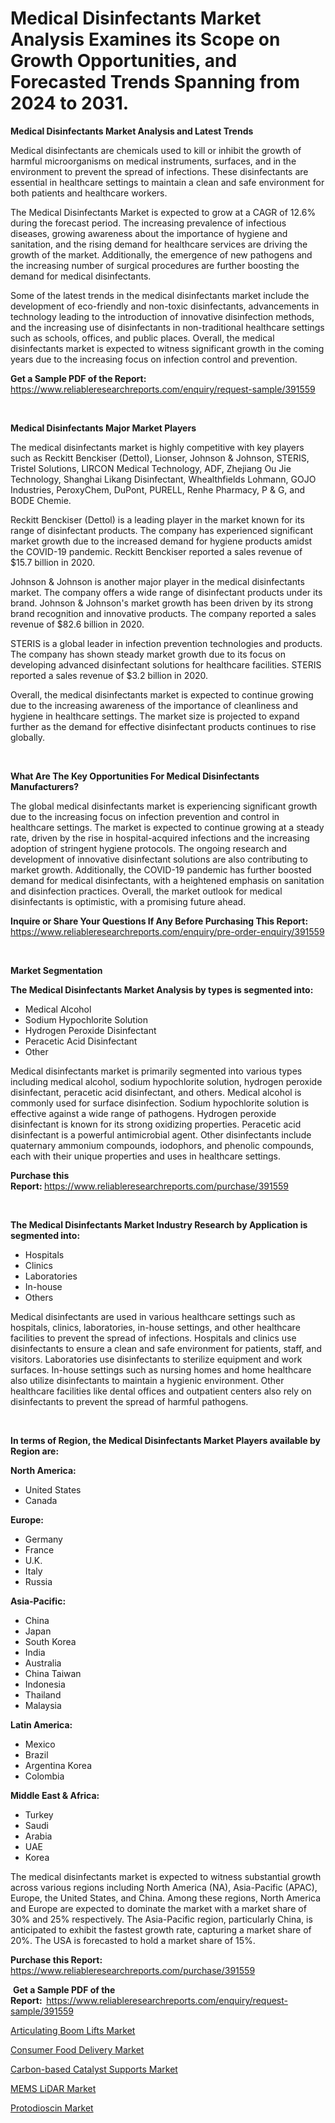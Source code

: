 <p><h1>Medical Disinfectants Market Analysis Examines its Scope on Growth Opportunities, and Forecasted Trends Spanning from 2024 to 2031.</h1></p><p><strong>Medical Disinfectants Market Analysis and Latest Trends</strong></p>
<p><p>Medical disinfectants are chemicals used to kill or inhibit the growth of harmful microorganisms on medical instruments, surfaces, and in the environment to prevent the spread of infections. These disinfectants are essential in healthcare settings to maintain a clean and safe environment for both patients and healthcare workers.</p><p>The Medical Disinfectants Market is expected to grow at a CAGR of 12.6% during the forecast period. The increasing prevalence of infectious diseases, growing awareness about the importance of hygiene and sanitation, and the rising demand for healthcare services are driving the growth of the market. Additionally, the emergence of new pathogens and the increasing number of surgical procedures are further boosting the demand for medical disinfectants.</p><p>Some of the latest trends in the medical disinfectants market include the development of eco-friendly and non-toxic disinfectants, advancements in technology leading to the introduction of innovative disinfection methods, and the increasing use of disinfectants in non-traditional healthcare settings such as schools, offices, and public places. Overall, the medical disinfectants market is expected to witness significant growth in the coming years due to the increasing focus on infection control and prevention.</p></p>
<p><strong>Get a Sample PDF of the Report:&nbsp;</strong> <a href="https://www.reliableresearchreports.com/enquiry/request-sample/391559">https://www.reliableresearchreports.com/enquiry/request-sample/391559</a></p>
<p>&nbsp;</p>
<p><strong>Medical Disinfectants Major Market Players</strong></p>
<p><p>The medical disinfectants market is highly competitive with key players such as Reckitt Benckiser (Dettol), Lionser, Johnson & Johnson, STERIS, Tristel Solutions, LIRCON Medical Technology, ADF, Zhejiang Ou Jie Technology, Shanghai Likang Disinfectant, Whealthfields Lohmann, GOJO Industries, PeroxyChem, DuPont, PURELL, Renhe Pharmacy, P & G, and BODE Chemie.</p><p>Reckitt Benckiser (Dettol) is a leading player in the market known for its range of disinfectant products. The company has experienced significant market growth due to the increased demand for hygiene products amidst the COVID-19 pandemic. Reckitt Benckiser reported a sales revenue of $15.7 billion in 2020.</p><p>Johnson & Johnson is another major player in the medical disinfectants market. The company offers a wide range of disinfectant products under its brand. Johnson & Johnson's market growth has been driven by its strong brand recognition and innovative products. The company reported a sales revenue of $82.6 billion in 2020.</p><p>STERIS is a global leader in infection prevention technologies and products. The company has shown steady market growth due to its focus on developing advanced disinfectant solutions for healthcare facilities. STERIS reported a sales revenue of $3.2 billion in 2020.</p><p>Overall, the medical disinfectants market is expected to continue growing due to the increasing awareness of the importance of cleanliness and hygiene in healthcare settings. The market size is projected to expand further as the demand for effective disinfectant products continues to rise globally.</p></p>
<p>&nbsp;</p>
<p><strong>What Are The Key Opportunities For Medical Disinfectants Manufacturers?</strong></p>
<p><p>The global medical disinfectants market is experiencing significant growth due to the increasing focus on infection prevention and control in healthcare settings. The market is expected to continue growing at a steady rate, driven by the rise in hospital-acquired infections and the increasing adoption of stringent hygiene protocols. The ongoing research and development of innovative disinfectant solutions are also contributing to market growth. Additionally, the COVID-19 pandemic has further boosted demand for medical disinfectants, with a heightened emphasis on sanitation and disinfection practices. Overall, the market outlook for medical disinfectants is optimistic, with a promising future ahead.</p></p>
<p><strong>Inquire or Share Your Questions If Any Before Purchasing This Report:</strong> <a href="https://www.reliableresearchreports.com/enquiry/pre-order-enquiry/391559">https://www.reliableresearchreports.com/enquiry/pre-order-enquiry/391559</a></p>
<p>&nbsp;</p>
<p><strong>Market Segmentation</strong></p>
<p><strong>The Medical Disinfectants Market Analysis by types is segmented into:</strong></p>
<p><ul><li>Medical Alcohol</li><li>Sodium Hypochlorite Solution</li><li>Hydrogen Peroxide Disinfectant</li><li>Peracetic Acid Disinfectant</li><li>Other</li></ul></p>
<p><p>Medical disinfectants market is primarily segmented into various types including medical alcohol, sodium hypochlorite solution, hydrogen peroxide disinfectant, peracetic acid disinfectant, and others. Medical alcohol is commonly used for surface disinfection. Sodium hypochlorite solution is effective against a wide range of pathogens. Hydrogen peroxide disinfectant is known for its strong oxidizing properties. Peracetic acid disinfectant is a powerful antimicrobial agent. Other disinfectants include quaternary ammonium compounds, iodophors, and phenolic compounds, each with their unique properties and uses in healthcare settings.</p></p>
<p><strong>Purchase this Report:&nbsp;</strong><a href="https://www.reliableresearchreports.com/purchase/391559">https://www.reliableresearchreports.com/purchase/391559</a></p>
<p>&nbsp;</p>
<p><strong>The Medical Disinfectants Market Industry Research by Application is segmented into:</strong></p>
<p><ul><li>Hospitals</li><li>Clinics</li><li>Laboratories</li><li>In-house</li><li>Others</li></ul></p>
<p><p>Medical disinfectants are used in various healthcare settings such as hospitals, clinics, laboratories, in-house settings, and other healthcare facilities to prevent the spread of infections. Hospitals and clinics use disinfectants to ensure a clean and safe environment for patients, staff, and visitors. Laboratories use disinfectants to sterilize equipment and work surfaces. In-house settings such as nursing homes and home healthcare also utilize disinfectants to maintain a hygienic environment. Other healthcare facilities like dental offices and outpatient centers also rely on disinfectants to prevent the spread of harmful pathogens.</p></p>
<p>&nbsp;</p>
<p><strong>In terms of Region, the Medical Disinfectants Market Players available by Region are:</strong></p>
<p>
    <p> <strong> North America: </strong>
        <ul>
            <li>United States</li>
            <li>Canada</li>
        </ul>
        </p> 
    <p> <strong> Europe: </strong>
        <ul>
            <li>Germany</li>
            <li>France</li>
            <li>U.K.</li>
            <li>Italy</li>
            <li>Russia</li>
        </ul>
        </p> 
    <p> <strong> Asia-Pacific: </strong>
        <ul>
            <li>China</li>
            <li>Japan</li>
            <li>South Korea</li>
            <li>India</li>
            <li>Australia</li>
            <li>China Taiwan</li>
            <li>Indonesia</li>
            <li>Thailand</li>
            <li>Malaysia</li>
        </ul>
        </p> 
    <p> <strong> Latin America: </strong>
        <ul>
            <li>Mexico</li>
            <li>Brazil</li>
            <li>Argentina Korea</li>
            <li>Colombia</li>
        </ul>
        </p> 
    <p> <strong> Middle East & Africa: </strong>
        <ul>
            <li>Turkey</li>
            <li>Saudi</li>
            <li>Arabia</li>
            <li>UAE</li>
            <li>Korea</li>
        </ul>
    </p>
    </p>
<p><p>The medical disinfectants market is expected to witness substantial growth across various regions including North America (NA), Asia-Pacific (APAC), Europe, the United States, and China. Among these regions, North America and Europe are expected to dominate the market with a market share of 30% and 25% respectively. The Asia-Pacific region, particularly China, is anticipated to exhibit the fastest growth rate, capturing a market share of 20%. The USA is forecasted to hold a market share of 15%.</p></p>
<p><strong>Purchase this Report: </strong><a href="https://www.reliableresearchreports.com/purchase/391559">https://www.reliableresearchreports.com/purchase/391559</a></p>
<p>&nbsp;<strong>Get a Sample PDF of the Report:&nbsp;&nbsp;</strong><a href="https://www.reliableresearchreports.com/enquiry/request-sample/391559">https://www.reliableresearchreports.com/enquiry/request-sample/391559</a></p>
<p><strong></strong></p>
<p><p><a href="https://meowing-lemming-dd3.notion.site/Articulating-Boom-Lifts-Market-Size-2024-2031-Global-Industrial-Analysis-Key-Geographical-Regions-673a6d62122a4c6e8e3d7fddff0a9503">Articulating Boom Lifts Market</a></p><p><a href="https://shimmer-gardenia-37a.notion.site/Insights-into-Consumer-Food-Delivery-Market-Size-Analysing-Market-Share-Trends-and-Growth-from-20-fcc8e4e6d447442991b1f9db5ed354b1">Consumer Food Delivery Market</a></p><p><a href="https://cute-banjo-8ca.notion.site/Carbon-based-Catalyst-Supports-Market-Size-Growth-and-Forecast-from-2024-2031-e0b0f645edf34886b94db66c357383f3">Carbon-based Catalyst Supports Market</a></p><p><a href="https://view.publitas.com/reportprime-1/mems-lidar-market-a-comprehensive-report-of-its-market-share-growth-trends-2024-2031/">MEMS LiDAR Market</a></p><p><a href="https://view.publitas.com/reportprime-1/protodioscin-market-size-growth-and-forecast-from-2024-2031/">Protodioscin Market</a></p></p>